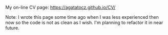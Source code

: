 My on-line CV page: https://agatatocz.github.io/CV/

Note: I wrote this page some time ago when I was less experienced then now so the code is not as clean as I wish. I'm planning to refactor it in near future.
